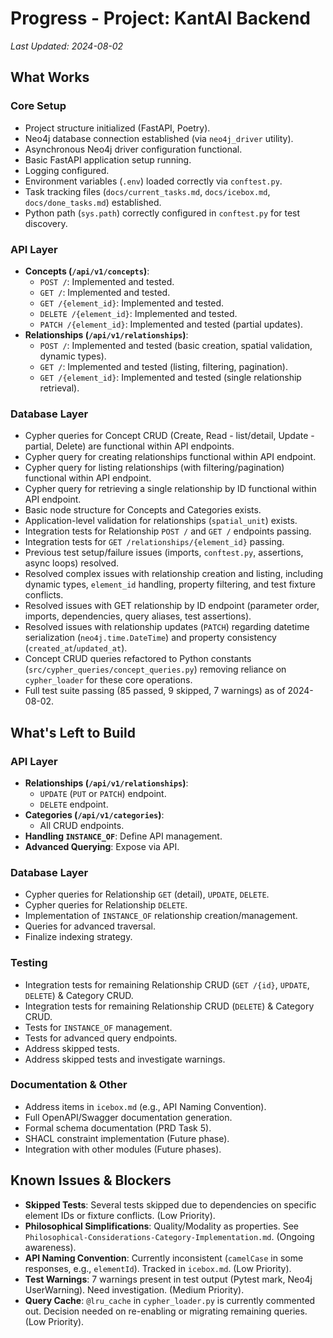 # Progress - Project: KantAI Backend

*Last Updated: 2024-08-02*

## What Works

### Core Setup
- Project structure initialized (FastAPI, Poetry).
- Neo4j database connection established (via `neo4j_driver` utility).
- Asynchronous Neo4j driver configuration functional.
- Basic FastAPI application setup running.
- Logging configured.
- Environment variables (`.env`) loaded correctly via `conftest.py`.
- Task tracking files (`docs/current_tasks.md`, `docs/icebox.md`, `docs/done_tasks.md`) established.
- Python path (`sys.path`) correctly configured in `conftest.py` for test discovery.

### API Layer
- **Concepts (`/api/v1/concepts`)**:
  - `POST /`: Implemented and tested.
  - `GET /`: Implemented and tested.
  - `GET /{element_id}`: Implemented and tested.
  - `DELETE /{element_id}`: Implemented and tested.
  - `PATCH /{element_id}`: Implemented and tested (partial updates).
- **Relationships (`/api/v1/relationships`)**:
  - `POST /`: Implemented and tested (basic creation, spatial validation, dynamic types).
  - `GET /`: Implemented and tested (listing, filtering, pagination).
  - `GET /{element_id}`: Implemented and tested (single relationship retrieval).

### Database Layer
- Cypher queries for Concept CRUD (Create, Read - list/detail, Update - partial, Delete) are functional within API endpoints.
- Cypher query for creating relationships functional within API endpoint.
- Cypher query for listing relationships (with filtering/pagination) functional within API endpoint.
- Cypher query for retrieving a single relationship by ID functional within API endpoint.
- Basic node structure for Concepts and Categories exists.
- Application-level validation for relationships (`spatial_unit`) exists.
- Integration tests for Relationship `POST /` and `GET /` endpoints passing.
- Integration tests for `GET /relationships/{element_id}` passing.
- Previous test setup/failure issues (imports, `conftest.py`, assertions, async loops) resolved.
- Resolved complex issues with relationship creation and listing, including dynamic types, `element_id` handling, property filtering, and test fixture conflicts.
- Resolved issues with GET relationship by ID endpoint (parameter order, imports, dependencies, query aliases, test assertions).
- Resolved issues with relationship updates (`PATCH`) regarding datetime serialization (`neo4j.time.DateTime`) and property consistency (`created_at`/`updated_at`).
- Concept CRUD queries refactored to Python constants (`src/cypher_queries/concept_queries.py`) removing reliance on `cypher_loader` for these core operations.
- Full test suite passing (85 passed, 9 skipped, 7 warnings) as of 2024-08-02.

## What's Left to Build

### API Layer
- **Relationships (`/api/v1/relationships`)**:
  - `UPDATE` (`PUT` or `PATCH`) endpoint.
  - `DELETE` endpoint.
- **Categories (`/api/v1/categories`)**:
  - All CRUD endpoints.
- **Handling `INSTANCE_OF`**: Define API management.
- **Advanced Querying**: Expose via API.

### Database Layer
- Cypher queries for Relationship `GET` (detail), `UPDATE`, `DELETE`.
- Cypher queries for Relationship `DELETE`.
- Implementation of `INSTANCE_OF` relationship creation/management.
- Queries for advanced traversal.
- Finalize indexing strategy.

### Testing
- Integration tests for remaining Relationship CRUD (`GET /{id}`, `UPDATE`, `DELETE`) & Category CRUD.
- Integration tests for remaining Relationship CRUD (`DELETE`) & Category CRUD.
- Tests for `INSTANCE_OF` management.
- Tests for advanced query endpoints.
- Address skipped tests.
- Address skipped tests and investigate warnings.

### Documentation & Other
- Address items in `icebox.md` (e.g., API Naming Convention).
- Full OpenAPI/Swagger documentation generation.
- Formal schema documentation (PRD Task 5).
- SHACL constraint implementation (Future phase).
- Integration with other modules (Future phases).

## Known Issues & Blockers

- **Skipped Tests**: Several tests skipped due to dependencies on specific element IDs or fixture conflicts. (Low Priority).
- **Philosophical Simplifications**: Quality/Modality as properties. See `Philosophical-Considerations-Category-Implementation.md`. (Ongoing awareness).
- **API Naming Convention**: Currently inconsistent (`camelCase` in some responses, e.g., `elementId`). Tracked in `icebox.md`. (Low Priority).
- **Test Warnings**: 7 warnings present in test output (Pytest mark, Neo4j UserWarning). Need investigation. (Medium Priority).
- **Query Cache**: `@lru_cache` in `cypher_loader.py` is currently commented out. Decision needed on re-enabling or migrating remaining queries. (Low Priority).